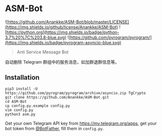 # ASM-Bot

![https://github.com/Anankke/ASM-Bot/blob/master/LICENSE](https://img.shields.io/github/license/Anankke/ASM-Bot) ![https://python.org](https://img.shields.io/badge/python-3.7%20%7C%203.8-blue.svg) ![https://github.com/pyrogram/pyrogram/](https://img.shields.io/badge/pyrogram-asyncio-blue.svg)

> Anti Service Message Bot

自动删除 Telegram 群组中的服务消息，如加群退群信息等。

## Installation

```
pip3 install -U https://github.com/pyrogram/pyrogram/archive/asyncio.zip TgCrypto
git clone https://github.com/Anankke/ASM-Bot.git
cd ASM-Bot
cp config.py.example config.py
vim config.py
python3 asm.py
```

Get your own Telegram API key from https://my.telegram.org/apps, get your bot token from [@BotFather](https://t.me/BotFather), fill them in `config.py`.
